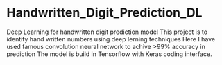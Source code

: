 # Handwritten_Digit_Prediction_DL
Deep Learning for handwritten digit prediction model
This project is to identify hand written numbers using deep lerning techniques
Here I have used famous convolution neural network to achive >99% accuracy in prediction
The model is build in Tensorflow with Keras coding interface.
